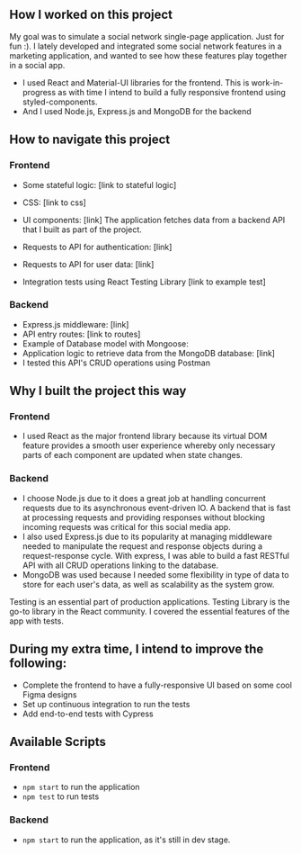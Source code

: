 ## How I worked on this project

My goal was to simulate a social network single-page application. Just for fun :). I lately developed and integrated some social network features in a marketing application, and wanted to see how these features play together in a social app.

- I used React and Material-UI libraries for the frontend. This is work-in-progress as with time I intend to build a fully responsive frontend using styled-components.
- And I used Node.js, Express.js and MongoDB for the backend

## How to navigate this project

### Frontend

- Some stateful logic: [link to stateful logic]
- CSS: [link to css]
- UI components: [link]
  The application fetches data from a backend API that I built as part of the project.
- Requests to API for authentication: [link]
- Requests to API for user data: [link]

- Integration tests using React Testing Library [link to example test]

### Backend

- Express.js middleware: [link]
- API entry routes: [link to routes]
- Example of Database model with Mongoose:
- Application logic to retrieve data from the MongoDB database: [link]
- I tested this API's CRUD operations using Postman

## Why I built the project this way

### Frontend

- I used React as the major frontend library because its virtual DOM feature provides a smooth user experience whereby only necessary parts of each component are updated when state changes.

### Backend

- I choose Node.js due to it does a great job at handling concurrent requests due to its asynchronous event-driven IO. A backend that is fast at processing requests and providing responses without blocking incoming requests was critical for this social media app.
- I also used Express.js due to its popularity at managing middleware needed to manipulate the request and response objects during a request-response cycle. With express, I was able to build a fast RESTful API with all CRUD operations linking to the database.
- MongoDB was used because I needed some flexibility in type of data to store for each user's data, as well as scalability as the system grow.

Testing is an essential part of production applications. Testing Library is the go-to library in the React community. I covered the essential features of the app with tests.

## During my extra time, I intend to improve the following:

- Complete the frontend to have a fully-responsive UI based on some cool Figma designs
- Set up continuous integration to run the tests
- Add end-to-end tests with Cypress

## Available Scripts

### Frontend

- `npm start` to run the application
- `npm test` to run tests

### Backend

- `npm start` to run the application, as it's still in dev stage.
